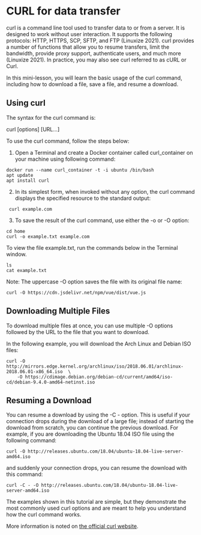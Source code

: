 # CURL for data transfer

curl is a command line tool used to transfer data to or from a server. It is designed to work without user interaction. It supports the following protocols: HTTP, HTTPS, SCP, SFTP, and FTP (Linuxize 2021). curl provides a number of functions that allow you to resume transfers, limit the bandwidth, provide proxy support, authenticate users, and much more (Linuxize 2021). In practice, you may also see curl referred to as cURL or Curl.

In this mini-lesson, you will learn the basic usage of the curl command, including how to download a file, save a file, and resume a download.

## Using curl

The syntax for the curl command is:

curl [options] [URL...]

To use the curl command, follow the steps below:

1. Open a Terminal and create a Docker container called curl_container on your machine using following command:
```
docker run --name curl_container -t -i ubuntu /bin/bash
apt update
apt install curl
```

2. In its simplest form, when invoked without any option, the curl command displays the specified resource to the standard output:

` curl example.com` 

3. To save the result of the curl command, use either the -o or -O option:
```
cd home
curl -o example.txt example.com
``` 
To view the file example.txt, run the commands below in the Terminal window.
```
ls
cat example.txt
```
Note: The uppercase -O option saves the file with its original file name:
```
curl -O https://cdn.jsdelivr.net/npm/vue/dist/vue.js
```

## Downloading Multiple Files

To download multiple files at once, you can use multiple -O options followed by the URL to the file that you want to download.

In the following example, you will download the Arch Linux and Debian ISO files:
```
curl -O http://mirrors.edge.kernel.org/archlinux/iso/2018.06.01/archlinux-2018.06.01-x86_64.iso  \
    -O https://cdimage.debian.org/debian-cd/current/amd64/iso-cd/debian-9.4.0-amd64-netinst.iso
```
## Resuming a Download

You can resume a download by using the -C - option. This is useful if your connection drops during the download of a large file; instead of starting the download from scratch, you can continue the previous download. For example, if you are downloading the Ubuntu 18.04 ISO file using the following command:
```
curl -O http://releases.ubuntu.com/18.04/ubuntu-18.04-live-server-amd64.iso
```
and suddenly your connection drops, you can resume the download with this command:
```
curl -C - -O http://releases.ubuntu.com/18.04/ubuntu-18.04-live-server-amd64.iso
```
The examples shown in this tutorial are simple, but they demonstrate the most commonly used curl options and are meant to help you understand how the curl command works.

More information is noted on [the official curl website](https://curl.se/).